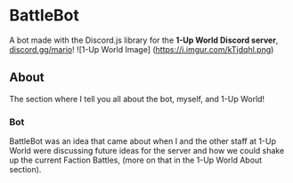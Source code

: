 # BattleBot
A bot made with the Discord.js library for the **1-Up World Discord server**, [discord.gg/mario](discord.gg/mario)!
![1-Up World Image]
(https://i.imgur.com/kTjdqhl.png)

## About
The section where I tell you all about the bot, myself, and 1-Up World!
### Bot
BattleBot was an idea that came about when I and the other staff at 1-Up World were discussing future ideas for the server and how we could shake up the current Faction Battles, \(more on that in the 1-Up World About section\).

